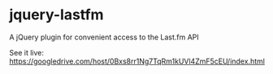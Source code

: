 jquery-lastfm
=============

A jQuery plugin for convenient access to the Last.fm API

See it live: https://googledrive.com/host/0Bxs8rr1Ng7TqRm1kUVl4ZmF5cEU/index.html
